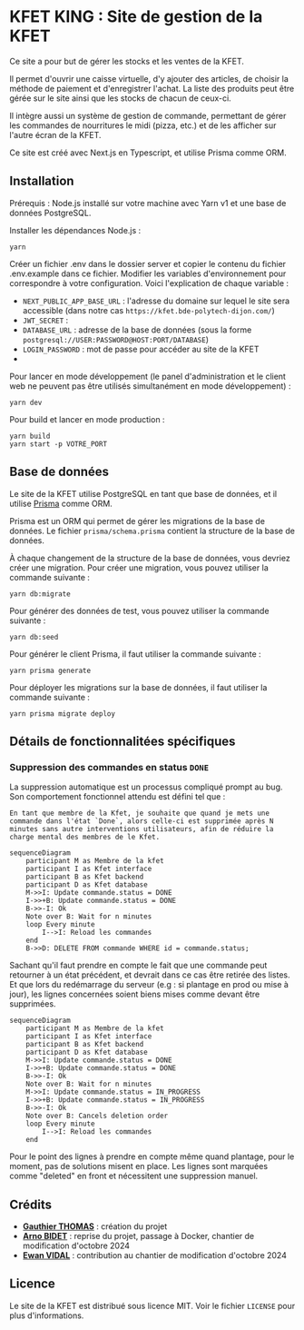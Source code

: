# KFET KING : Site de gestion de la KFET

Ce site a pour but de gérer les stocks et les ventes de la KFET.

Il permet d'ouvrir une caisse virtuelle, d'y ajouter des articles, de choisir la méthode de paiement et d'enregistrer l'achat.
La liste des produits peut être gérée sur le site ainsi que les stocks de chacun de ceux-ci.

Il intègre aussi un système de gestion de commande, permettant de gérer les commandes de nourritures le midi (pizza, etc.) et de les afficher sur l'autre écran de la KFET.

Ce site est créé avec Next.js en Typescript, et utilise Prisma comme ORM.

## Installation

Prérequis : Node.js installé sur votre machine avec Yarn v1 et une base de données PostgreSQL.

Installer les dépendances Node.js :

    yarn

Créer un fichier .env dans le dossier server et copier le contenu du fichier .env.example dans ce fichier. Modifier les variables d'environnement pour correspondre à votre configuration. Voici l'explication de chaque variable :
- `NEXT_PUBLIC_APP_BASE_URL` : l'adresse du domaine sur lequel le site sera accessible (dans notre cas `https://kfet.bde-polytech-dijon.com/`)
- `JWT_SECRET` : 
- `DATABASE_URL` : adresse de la base de données (sous la forme `postgresql://USER:PASSWORD@HOST:PORT/DATABASE`)
- `LOGIN_PASSWORD` : mot de passe pour accéder au site de la KFET
- 
Pour lancer en mode développement (le panel d'administration et le client web ne peuvent pas être utilisés simultanément en mode développement) :

    yarn dev

Pour build et lancer en mode production :

    yarn build
    yarn start -p VOTRE_PORT

## Base de données

Le site de la KFET utilise PostgreSQL en tant que base de données, et il utilise [Prisma](https://www.prisma.io/) comme ORM.

Prisma est un ORM qui permet de gérer les migrations de la base de données. Le fichier `prisma/schema.prisma` contient la structure de la base de données.

À chaque changement de la structure de la base de données, vous devriez créer une migration. Pour créer une migration, vous pouvez utiliser la commande suivante :

    yarn db:migrate

Pour générer des données de test, vous pouvez utiliser la commande suivante :

    yarn db:seed

Pour générer le client Prisma, il faut utiliser la commande suivante :

    yarn prisma generate

Pour déployer les migrations sur la base de données, il faut utiliser la commande suivante :

    yarn prisma migrate deploy

## Détails de fonctionnalitées spécifiques

### Suppression des commandes en status `DONE`

La suppression automatique est un processus compliqué prompt au bug. Son comportement fonctionnel attendu est défini tel que :
    
    En tant que membre de la Kfet, je souhaite que quand je mets une commande dans l'état `Done`, alors celle-ci est supprimée après N minutes sans autre interventions utilisateurs, afin de réduire la charge mental des membres de le Kfet.


```mermaid
sequenceDiagram
    participant M as Membre de la kfet
    participant I as Kfet interface
    participant B as Kfet backend
    participant D as Kfet database
    M->>I: Update commande.status = DONE
    I->>+B: Update commande.status = DONE
    B->>-I: Ok
    Note over B: Wait for n minutes
    loop Every minute
        I-->I: Reload les commandes
    end
    B->>D: DELETE FROM commande WHERE id = commande.status;
```

Sachant qu'il faut prendre en compte le fait que une commande peut retourner à un état précédent, et devrait dans ce cas être retirée des listes. Et que lors du redémarrage du serveur (e.g : si plantage en prod ou mise à jour), les lignes concernées soient biens mises comme devant être supprimées.


```mermaid
sequenceDiagram
    participant M as Membre de la kfet
    participant I as Kfet interface
    participant B as Kfet backend
    participant D as Kfet database
    M->>I: Update commande.status = DONE
    I->>+B: Update commande.status = DONE
    B->>-I: Ok
    Note over B: Wait for n minutes
    M->>I: Update commande.status = IN_PROGRESS
    I->>+B: Update commande.status = IN_PROGRESS
    B->>-I: Ok
    Note over B: Cancels deletion order
    loop Every minute
        I-->I: Reload les commandes
    end
```

Pour le point des lignes à prendre en compte même quand plantage, pour le moment, pas de solutions misent en place. Les lignes sont marquées comme "deleted" en front et nécessitent une suppression manuel.

## Crédits

- [**Gauthier THOMAS**](https://github.com/gauthier-th) : création du projet
- [**Arno BIDET**](https://github.com/ArnoBidet) : reprise du projet, passage à Docker, chantier de modification d'octobre 2024
- [**Ewan VIDAL**](https://github.com/ewanvidal) : contribution au chantier de modification d'octobre 2024

## Licence

Le site de la KFET est distribué sous licence MIT. Voir le fichier `LICENSE` pour plus d'informations.